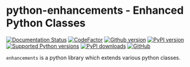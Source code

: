 # python-enhancements - Enhanced Python Classes

[![Documentation Status](https://readthedocs.org/projects/enhancements/badge/?version=master)](https://enhancements.readthedocs.io/de/master/?badge=master)
[![CodeFactor](https://www.codefactor.io/repository/github/manfred-kaiser/python-enhancements/badge)](https://www.codefactor.io/repository/github/manfred-kaiser/python-enhancements)
[![Github version](https://img.shields.io/github/v/release/manfred-kaiser/python-enhancements?label=github&logo=github)](https://github.com/manfred-kaiser/python-enhancements/releases)
[![PyPI version](https://img.shields.io/pypi/v/enhancements.svg?logo=pypi&logoColor=FFE873)](https://pypi.org/project/enhancements/)
[![Supported Python versions](https://img.shields.io/pypi/pyversions/enhancements.svg?logo=python&logoColor=FFE873)](https://pypi.org/project/enhancements/)
[![PyPI downloads](https://pepy.tech/badge/enhancements/month)](https://pepy.tech/project/enhancements/month)
[![GitHub](https://img.shields.io/github/license/manfred-kaiser/python-enhancements.svg)](LICENSE)

`enhancements` is a python library which extends various python classes.
